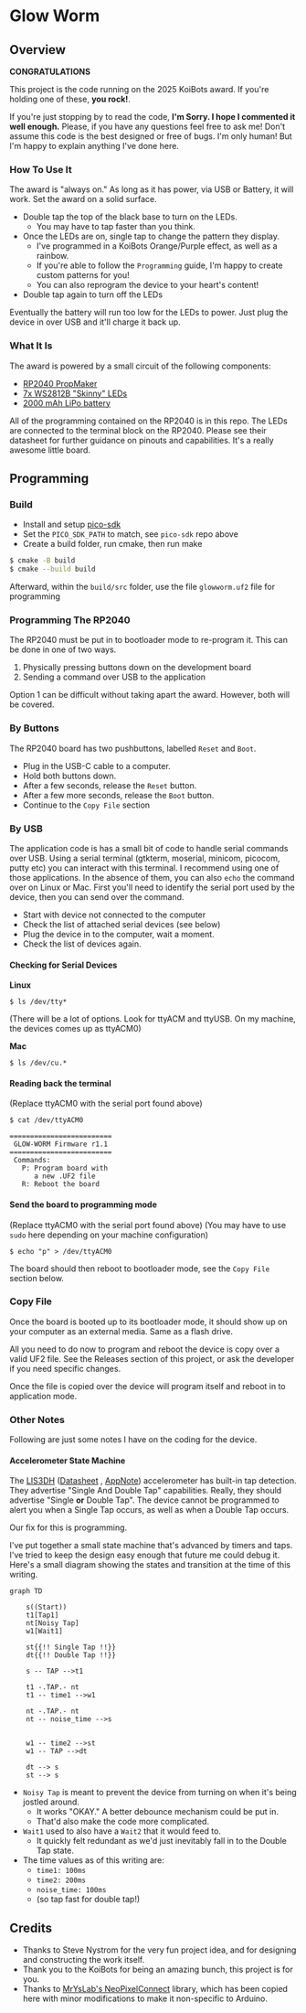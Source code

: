 # Glow Worm

## Overview

**CONGRATULATIONS**

This project is the code running on the 2025 KoiBots award.
If you're holding one of these, **you rock!**. 

If you're just stopping by to read the code, **I'm Sorry. I hope I commented it well enough.**
Please, if you have any questions feel free to ask me! Don't assume this code is the best designed
or free of bugs. I'm only human! But I'm happy to explain anything I've done here.

### How To Use It

The award is "always on." As long as it has power, via USB or Battery, it will work.
Set the award on a solid surface.

- Double tap the top of the black base to turn on the LEDs.
  - You may have to tap faster than you think.
- Once the LEDs are on, single tap to change the pattern they display.
  - I've programmed in a KoiBots Orange/Purple effect, as well as a rainbow.
  - If you're able to follow the `Programming` guide, I'm happy to create custom patterns for you!
  - You can also reprogram the device to your heart's content!
- Double tap again to turn off the LEDs

Eventually the battery will run too low for the LEDs to power.
Just plug the device in over USB and it'll charge it back up.

### What It Is

The award is powered by a small circuit of the following components:
- [RP2040 PropMaker](https://www.adafruit.com/product/5768)
- [7x WS2812B "Skinny" LEDs](https://www.adafruit.com/product/2963)
- [2000 mAh LiPo battery](https://www.adafruit.com/product/2011)

All of the programming contained on the RP2040 is in this repo.
The LEDs are connected to the terminal block on the RP2040. 
Please see their datasheet for further guidance on pinouts and capabilities. It's a really awesome little board.

## Programming

### Build

- Install and setup [pico-sdk](https://github.com/raspberrypi/pico-sdk#getting-the-latest-sdk-code)
- Set the `PICO_SDK_PATH` to match, see `pico-sdk` repo above
- Create a build folder, run cmake, then run make

```sh
$ cmake -B build
$ cmake --build build
```

Afterward, within the `build/src` folder, use the file `glowworm.uf2` file for programming

### Programming The RP2040

The RP2040 must be put in to bootloader mode to re-program it. This can be done in one of two ways.
1. Physically pressing buttons down on the development board
2. Sending a command over USB to the application

Option 1 can be difficult without taking apart the award. However, both will be covered.

### By Buttons

The RP2040 board has two pushbuttons, labelled `Reset` and `Boot`.
- Plug in the USB-C cable to a computer.
- Hold both buttons down.
- After a few seconds, release the `Reset` button.
- After a few more seconds, release the `Boot` button.
- Continue to the `Copy File` section


### By USB

The application code is has a small bit of code to handle serial commands over USB.
Using a serial terminal (gtkterm, moserial, minicom, picocom, putty etc) you can interact with this terminal.
I recommend using one of those applications. In the absence of them, you can also `echo` the command over
on Linux or Mac. First you'll need to identify the serial port used by the device, then you can send over the command.

- Start with device not connected to the computer
- Check the list of attached serial devices (see below)
- Plug the device in to the computer, wait a moment.
- Check the list of devices again.

#### Checking for Serial Devices

**Linux**
```shell
$ ls /dev/tty*
```

(There will be a lot of options. Look for ttyACM and ttyUSB. On my machine, the devices comes up as ttyACM0)

**Mac**
```shell
$ ls /dev/cu.*
```

#### Reading back the terminal

(Replace ttyACM0 with the serial port found above)

```shell
$ cat /dev/ttyACM0

=========================
 GLOW-WORM Firmware r1.1 
=========================
 Commands:               
   P: Program board with 
      a new .UF2 file    
   R: Reboot the board   
```

#### Send the board to programming mode

(Replace ttyACM0 with the serial port found above)
(You may have to use `sudo` here depending on your machine configuration)

```shell
$ echo "p" > /dev/ttyACM0
```

The board should then reboot to bootloader mode, see the `Copy File` section below.

### Copy File

Once the board is booted up to its bootloader mode, it should show up on your computer as an external media.
Same as a flash drive.

All you need to do now to program and reboot the device is copy over a valid UF2 file. See the Releases section
of this project, or ask the developer if you need specific changes.

Once the file is copied over the device will program itself and reboot in to application mode.

### Other Notes

Following are just some notes I have on the coding for the device.

#### Accelerometer State Machine

The [LIS3DH](https://www.st.com/en/mems-and-sensors/lis3dh.html) ([Datasheet](https://www.st.com/resource/en/datasheet/lis3dh.pdf) , [AppNote](https://cdn-shop.adafruit.com/datasheets/LIS3DHappnote.pdf))
accelerometer has built-in tap detection. They advertise "Single And Double Tap" capabilities. Really, they should advertise "Single **or** Double Tap".
The device cannot be programmed to alert you when a Single Tap occurs, as well as when a Double Tap occurs.

Our fix for this is programming.

I've put together a small state machine that's advanced by timers and taps. I've tried to keep the design easy enough that
future me could debug it. Here's a small diagram showing the states and transition at the time of this writing.


```mermaid
graph TD

    s((Start))
    t1[Tap1]
    nt[Noisy Tap]
    w1[Wait1]

    st{{!! Single Tap !!}}
    dt{{!! Double Tap !!}}

    s -- TAP -->t1

    t1 -.TAP.- nt
    t1 -- time1 -->w1
    
    nt -.TAP.- nt
    nt -- noise_time -->s
    

    w1 -- time2 -->st
    w1 -- TAP -->dt

    dt --> s
    st --> s

```

- `Noisy Tap` is meant to prevent the device from turning on when it's being jostled around.
  - It works "OKAY." A better debounce mechanism could be put in.
  - That'd also make the code more complicated.
- `Wait1` used to also have a `Wait2` that it would feed to. 
  - It quickly felt redundant as we'd just inevitably fall in to the Double Tap state.
- The time values as of this writing are:
  - `time1: 100ms`
  - `time2: 200ms`
  - `noise_time: 100ms`
  - (so tap fast for double tap!)


## Credits

- Thanks to Steve Nystrom for the very fun project idea, and for designing and constructing the work itself.
- Thank you to the KoiBots for being an amazing bunch, this project is for you.
- Thanks to [MrYsLab's NeoPixelConnect](https://github.com/MrYsLab/NeoPixelConnect) library, which has been copied here with minor modifications to make it non-specific to Arduino.
